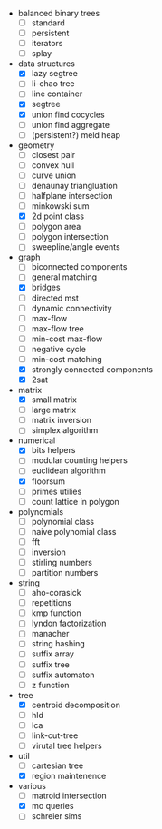- balanced binary trees
	- [ ] standard
	- [ ] persistent
	- [ ] iterators
	- [ ] splay
- data structures
	- [x] lazy segtree
	- [ ] li-chao tree
	- [ ] line container
	- [x] segtree
	- [x] union find cocycles
	- [ ] union find aggregate
	- [ ] (persistent?) meld heap
- geometry
	- [ ] closest pair
	- [ ] convex hull
	- [ ] curve union
	- [ ] denaunay triangluation
	- [ ] halfplane intersection
	- [ ] minkowski sum
	- [x] 2d point class
	- [ ] polygon area
	- [ ] polygon intersection
	- [ ] sweepline/angle events
- graph
	- [ ] biconnected components
	- [ ] general matching
	- [x] bridges
	- [ ] directed mst
	- [ ] dynamic connectivity
	- [ ] max-flow
	- [ ] max-flow tree
	- [ ] min-cost max-flow
	- [ ] negative cycle
	- [ ] min-cost matching
	- [x] strongly connected components
	- [x] 2sat
- matrix
	- [x] small matrix
	- [ ] large matrix
	- [ ] matrix inversion
	- [ ] simplex algorithm
- numerical
	- [x] bits helpers
	- [ ] modular counting helpers
	- [ ] euclidean algorithm
	- [x] floorsum
	- [ ] primes utilies
	- [ ] count lattice in polygon
- polynomials
	- [ ] polynomial class
	- [ ] naive polynomial class
	- [ ] fft
	- [ ] inversion
	- [ ] stirling numbers
	- [ ] partition numbers
- string
	- [ ] aho-corasick
	- [ ] repetitions
	- [ ] kmp function
	- [ ] lyndon factorization
	- [ ] manacher
	- [ ] string hashing
	- [ ] suffix array
	- [ ] suffix tree
	- [ ] suffix automaton
	- [ ] z function
- tree
	- [x] centroid decomposition
	- [ ] hld
	- [ ] lca
	- [ ] link-cut-tree
	- [ ] virutal tree helpers
- util
	- [ ] cartesian tree
	- [x] region maintenence
- various
	- [ ] matroid intersection
	- [x] mo queries
	- [ ] schreier sims